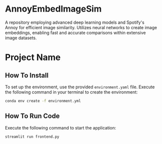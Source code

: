 # AnnoyEmbedImageSim
A repository employing advanced deep learning models and Spotify's Annoy for efficient image similarity. Utilizes neural networks to create image embeddings, enabling fast and accurate comparisons within extensive image datasets.

# Project Name

## How To Install

To set up the environment, use the provided `environment.yaml` file. Execute the following command in your terminal to create the environment:

```bash
conda env create -f environment.yml
```

## How To Run Code

Execute the following command to start the application:

```bash
streamlit run frontend.py
```
